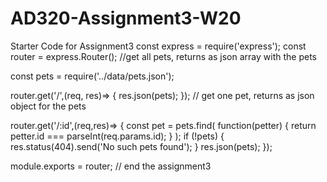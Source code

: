 # AD320-Assignment3-W20
Starter Code for Assignment3
const express = require('express');
const router = express.Router();
//get all pets, returns as json array  with the pets


const pets = require('../data/pets.json');

router.get('/',(req, res)=>
{
    res.json(pets);
});
// get one pet, returns as json object for the pets


router.get('/:id',(req,res)=>
{
    const pet = pets.find(
        function(petter) { return petter.id === parseInt(req.params.id); }
);
    if (!pets) {
        res.status(404).send('No such pets found');
  }
    res.json(pets);
});

module.exports = router;
// end the assignment3
